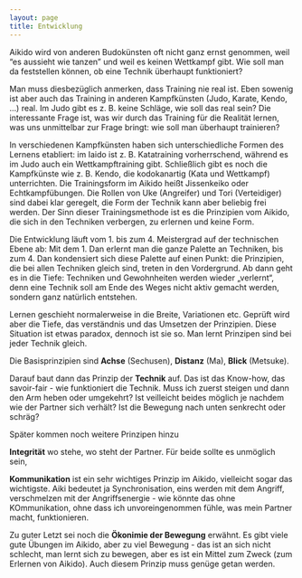 ```yaml
---
layout: page
title: Entwicklung
---
```



<div class="container block" markdown="1">

Aikido wird von anderen Budokünsten oft nicht ganz ernst genommen, weil “es aussieht wie tanzen” und weil es keinen Wettkampf gibt. Wie soll man da feststellen können, ob eine Technik überhaupt funktioniert? 

Man muss diesbezüglich anmerken, dass Training nie real ist. Eben sowenig ist aber auch das Training in anderen Kampfkünsten (Judo, Karate, Kendo, …) real. Im Judo gibt es z. B. keine Schläge, wie soll das real sein? Die interessante Frage ist, was wir durch das Training für die Realität lernen, was uns unmittelbar zur Frage bringt: wie soll man überhaupt trainieren?

In verschiedenen Kampfkünsten haben sich unterschiedliche Formen des Lernens etabliert: im Iaido ist z. B. Katatraining vorherrschend, während es im Judo auch ein Wettkampftraining gibt. Schließlich gibt es noch die Kampfkünste wie z. B. Kendo, die kodokanartig (Kata und Wettkampf) unterrichten. Die Trainingsform im Aikido heißt Jissenkeiko oder Echtkampfübungen. Die Rollen von Uke (Angreifer) und Tori (Verteidiger) sind dabei klar geregelt, die Form der Technik kann aber beliebig frei werden. Der Sinn dieser Trainingsmethode ist es die Prinzipien vom Aikido, die sich in den Techniken verbergen, zu erlernen und keine Form.


Die Entwicklung läuft vom 1. bis zum 4. Meistergrad auf der technischen Ebene ab: Mit dem 1. Dan erlernt man die ganze Palette an Techniken, bis zum 4. Dan kondensiert sich diese Palette auf einen Punkt: die Prinzipien, die bei allen Techniken gleich sind, treten in den Vordergrund. Ab dann geht es in die Tiefe: Techniken und Gewohnheiten werden wieder „verlernt“, denn eine Technik soll am Ende des Weges nicht aktiv gemacht werden, sondern ganz natürlich entstehen.

Lernen geschieht normalerweise in die Breite, Variationen etc. Geprüft wird aber die Tiefe, das verständnis und das Umsetzen der Prinzipien. Diese Situation ist etwas paradox, dennoch ist sie so.
Man lernt 
Prinzipen sind bei jeder Technik gleich.

Die Basisprinzipien sind **Achse** (Sechusen), **Distanz** (Ma), **Blick** (Metsuke).



Darauf baut dann das Prinzip der **Technik** auf. Das ist das Know-how, das savoir-fair - wie funktioniert die Technik. Muss ich zuerst steigen und dann den Arm heben oder umgekehrt? Ist veilleicht beides möglich je nachdem wie der Partner sich verhält? Ist die Bewegung nach unten senkrecht oder schräg?

Später kommen noch weitere Prinzipen hinzu

**Integrität** wo stehe, wo steht der Partner. Für beide sollte es unmöglich sein, 

**Kommunikation** ist ein sehr wichtiges Prinzip im Aikido, vielleicht sogar das wichtigste. Aiki bedeutet ja Synchronisation, eins werden mit dem Angriff, verschmelzen mit der Angriffsenergie - wie könnte das ohne KOmmunikation, ohne dass ich unvoreingenommen fühle, was mein Partner macht, funktionieren.

Zu guter Letzt sei noch die **Ökonimie der Bewegung** erwähnt. Es gibt viele gute Übungen im Aikido, aber zu viel Bewegung - das ist an sich nicht schlecht, man lernt sich zu bewegen, aber es ist ein Mittel zum Zweck (zum Erlernen von Aikido). Auch diesem Prinzip muss genüge getan werden.



</div>